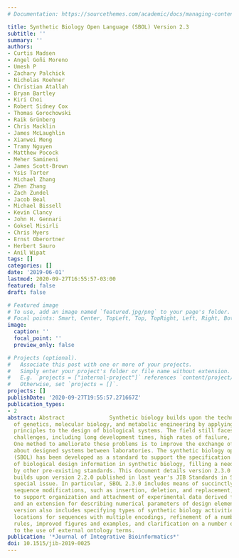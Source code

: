 ```yaml
---
# Documentation: https://sourcethemes.com/academic/docs/managing-content/

title: Synthetic Biology Open Language (SBOL) Version 2.3
subtitle: ''
summary: ''
authors:
- Curtis Madsen
- Angel Goñi Moreno
- Umesh P
- Zachary Palchick
- Nicholas Roehner
- Christian Atallah
- Bryan Bartley
- Kiri Choi
- Robert Sidney Cox
- Thomas Gorochowski
- Raik Grünberg
- Chris Macklin
- James McLaughlin
- Xianwei Meng
- Tramy Nguyen
- Matthew Pocock
- Meher Samineni
- James Scott-Brown
- Ysis Tarter
- Michael Zhang
- Zhen Zhang
- Zach Zundel
- Jacob Beal
- Michael Bissell
- Kevin Clancy
- John H. Gennari
- Goksel Misirli
- Chris Myers
- Ernst Oberortner
- Herbert Sauro
- Anil Wipat
tags: []
categories: []
date: '2019-06-01'
lastmod: 2020-09-27T16:55:57-03:00
featured: false
draft: false

# Featured image
# To use, add an image named `featured.jpg/png` to your page's folder.
# Focal points: Smart, Center, TopLeft, Top, TopRight, Left, Right, BottomLeft, Bottom, BottomRight.
image:
  caption: ''
  focal_point: ''
  preview_only: false

# Projects (optional).
#   Associate this post with one or more of your projects.
#   Simply enter your project's folder or file name without extension.
#   E.g. `projects = ["internal-project"]` references `content/project/deep-learning/index.md`.
#   Otherwise, set `projects = []`.
projects: []
publishDate: '2020-09-27T19:55:57.271667Z'
publication_types:
- 2
abstract: Abstract              Synthetic biology builds upon the techniques and successes
  of genetics, molecular biology, and metabolic engineering by applying engineering
  principles to the design of biological systems. The field still faces substantial
  challenges, including long development times, high rates of failure, and poor reproducibility.
  One method to ameliorate these problems is to improve the exchange of information
  about designed systems between laboratories. The synthetic biology open language
  (SBOL) has been developed as a standard to support the specification and exchange
  of biological design information in synthetic biology, filling a need not satisfied
  by other pre-existing standards. This document details version 2.3.0 of SBOL, which
  builds upon version 2.2.0 published in last year's JIB Standards in Systems Biology
  special issue. In particular, SBOL 2.3.0 includes means of succinctly representing
  sequence modifications, such as insertion, deletion, and replacement, an extension
  to support organization and attachment of experimental data derived from designs,
  and an extension for describing numerical parameters of design elements. The new
  version also includes specifying types of synthetic biology activities, unambiguous
  locations for sequences with multiple encodings, refinement of a number of validation
  rules, improved figures and examples, and clarification on a number of issues related
  to the use of external ontology terms.
publication: '*Journal of Integrative Bioinformatics*'
doi: 10.1515/jib-2019-0025
---
```

